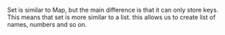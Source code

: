 Set is similar to Map, but the main difference is that it can only store keys.
This means that set is more similar to a list.
this allows us to create list of names, numbers and so on.